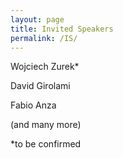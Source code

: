 ```yaml
---
layout: page
title: Invited Speakers
permalink: /IS/
---
```



Wojciech Zurek*

David Girolami

Fabio Anza

(and many more)






*to be confirmed
